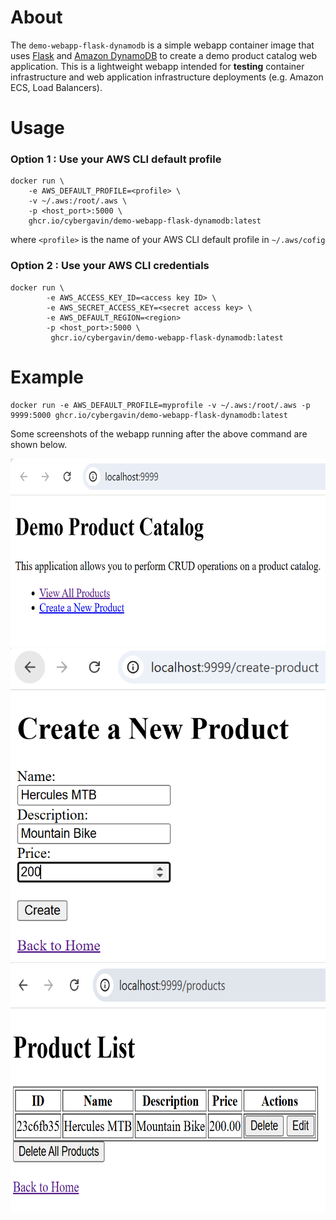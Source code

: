 # About

The `demo-webapp-flask-dynamodb` is a simple webapp container image that uses [Flask](https://flask.palletsprojects.com/en/stable/) and [Amazon DynamoDB](https://docs.aws.amazon.com/amazondynamodb/latest/developerguide/Introduction.html) to create a demo product catalog web application. This is a lightweight webapp intended for **testing** container infrastructure and web application infrastructure deployments (e.g. Amazon ECS, Load Balancers).

# Usage

### Option 1 : Use your AWS CLI default profile
```
docker run \
    -e AWS_DEFAULT_PROFILE=<profile> \
    -v ~/.aws:/root/.aws \
    -p <host_port>:5000 \
    ghcr.io/cybergavin/demo-webapp-flask-dynamodb:latest
```
where `<profile>` is the name of your AWS CLI default profile in `~/.aws/cofig`

### Option 2 : Use your AWS CLI credentials
```
docker run \
        -e AWS_ACCESS_KEY_ID=<access key ID> \
        -e AWS_SECRET_ACCESS_KEY=<secret access key> \
        -e AWS_DEFAULT_REGION=<region>
        -p <host_port>:5000 \
         ghcr.io/cybergavin/demo-webapp-flask-dynamodb:latest
```

# Example

```
docker run -e AWS_DEFAULT_PROFILE=myprofile -v ~/.aws:/root/.aws -p 9999:5000 ghcr.io/cybergavin/demo-webapp-flask-dynamodb:latest
```

Some screenshots of the webapp running after the above command are shown below.


<img src="demo-webapp-flask-dynamodb-1.png"  width="600" height="300"><br />
<img src="demo-webapp-flask-dynamodb-2.png"  width="600" height="500"><br />
<img src="demo-webapp-flask-dynamodb-3.png"  width="600" height="400">